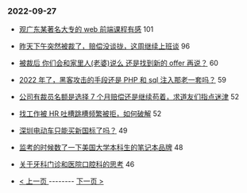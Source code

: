 ### 2022-09-27 
- [观广东某著名大专的 web 前端课程有感](https://www.v2ex.com/t/883258) 101
- [昨天下午突然被裁了，赔偿没谈拢，这周继续上班谈](https://www.v2ex.com/t/883173) 96
- [被裁后 你们会和家里人(老婆)说么 还是找到新的 offer 再说？](https://www.v2ex.com/t/883220) 60
- [2022 年了，黑客攻击的手段还是 PHP 和 sql 注入那老一套吗？](https://www.v2ex.com/t/883157) 59
- [公司有裁员名额是选择 7 个月赔偿还是继续苟着，求道友们指点迷津](https://www.v2ex.com/t/883176) 52
- [找工作被 HR 吐槽跳槽频繁被拒，如何破解](https://www.v2ex.com/t/883180) 52
- [深圳电动车只能买新国标了吗？](https://www.v2ex.com/t/883168) 49
- [监考的时候数了一下美国大学本科生的笔记本品牌](https://www.v2ex.com/t/883144) 48
- [关于牙科门诊和医院口腔科的思考](https://www.v2ex.com/t/883241) 46 

- [ < 上一页 ](https://github.com/able8/v2ex-hot-record/blob/master/2022-09-26.md) -------- [ 下一页 > ](https://github.com/able8/v2ex-hot-record/blob/master/2022-09-28.md)